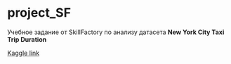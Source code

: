 # project_SF
Учебное задание от SkillFactory по анализу датасета **New York City Taxi Trip Duration**

[Kaggle link](https://www.kaggle.com/competitions/nyc-taxi-trip-duration/overview)
